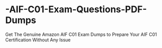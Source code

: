 # -AIF-C01-Exam-Questions-PDF-Dumps
Get The Genuine Amazon AIF C01 Exam Dumps to Prepare Your AIF C01 Certification Without Any Issue
